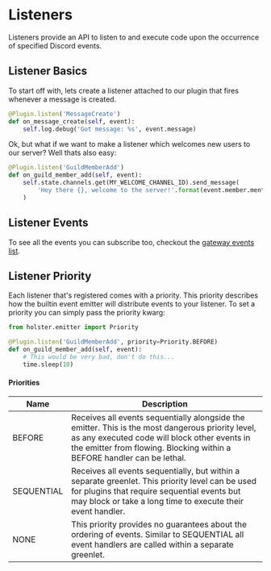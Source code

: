 # Listeners

Listeners provide an API to listen to and execute code upon the occurrence of specified Discord events.

## Listener Basics

To start off with, lets create a listener attached to our plugin that fires whenever a message is created.

```py
@Plugin.listen('MessageCreate')
def on_message_create(self, event):
    self.log.debug('Got message: %s', event.message)
```

Ok, but what if we want to make a listener which welcomes new users to our server? Well thats also easy:

```py
@Plugin.listen('GuildMemberAdd')
def on_guild_member_add(self, event):
    self.state.channels.get(MY_WELCOME_CHANNEL_ID).send_message(
        'Hey there {}, welcome to the server!'.format(event.member.mention)
    )
```

## Listener Events

To see all the events you can subscribe too, checkout the [gateway events list](https://b1naryth1ef.github.io/disco/api/disco_gateway_events.html).

## Listener Priority

Each listener that's registered comes with a priority. This priority describes how the builtin event emitter will distribute events to your listener. To set a priority you can simply pass the priority kwarg:

```py
from holster.emitter import Priority

@Plugin.listen('GuildMemberAdd', priority=Priority.BEFORE)
def on_guild_member_add(self, event):
    # This would be very bad, don't do this...
    time.sleep(10)
```

#### Priorities

| Name | Description |
|------|-------------|
| BEFORE | Receives all events sequentially alongside the emitter. This is the most dangerous priority level, as any executed code will block other events in the emitter from flowing. Blocking within a BEFORE handler can be lethal. |
| SEQUENTIAL | Receives all events sequentially, but within a separate greenlet. This priority level can be used for plugins that require sequential events but may block or take a long time to execute their event handler. |
| NONE | This priority provides no guarantees about the ordering of events. Similar to SEQUENTIAL all event handlers are called within a separate greenlet. |
